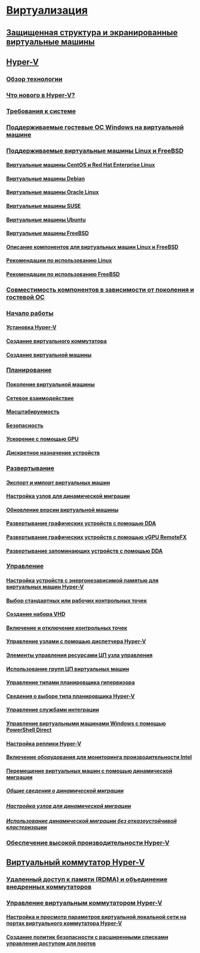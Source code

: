 # [Виртуализация](virtualization.md)

## [Защищенная структура и экранированные виртуальные машины](../security/guarded-fabric-shielded-vm/guarded-fabric-and-shielded-vms-top-node.md)

## [Hyper-V](hyper-v/Hyper-V-on-Windows-Server.md)
### [Обзор технологии](hyper-v/Hyper-V-Technology-Overview.md)
### [Что нового в Hyper-V?](hyper-v/What-s-new-in-Hyper-V-on-Windows.md)
### [Требования к системе](hyper-v/System-requirements-for-Hyper-V-on-Windows.md)
### [Поддерживаемые гостевые ОС Windows на виртуальной машине](hyper-v/Supported-Windows-guest-operating-systems-for-Hyper-V-on-Windows.md)
### [Поддерживаемые виртуальные машины Linux и FreeBSD](hyper-v/Supported-Linux-and-FreeBSD-virtual-machines-for-Hyper-V-on-Windows.md)
#### [Виртуальные машины CentOS и Red Hat Enterprise Linux](hyper-v/Supported-CentOS-and-Red-Hat-Enterprise-Linux-virtual-machines-on-Hyper-V.md)
#### [Виртуальные машины Debian](hyper-v/Supported-Debian-virtual-machines-on-Hyper-V.md)
#### [Виртуальные машины Oracle Linux](hyper-v/Supported-Oracle-Linux-virtual-machines-on-Hyper-V.md)
#### [Виртуальные машины SUSE](hyper-v/Supported-SUSE-virtual-machines-on-Hyper-V.md)
#### [Виртуальные машины Ubuntu](hyper-v/Supported-Ubuntu-virtual-machines-on-Hyper-V.md)
#### [Виртуальные машины FreeBSD](hyper-v/Supported-FreeBSD-virtual-machines-on-Hyper-V.md)
#### [Описание компонентов для виртуальных машин Linux и FreeBSD](hyper-v/Feature-Descriptions-for-Linux-and-FreeBSD-virtual-machines-on-Hyper-V.md)
#### [Рекомендации по использованию Linux](hyper-v/Best-Practices-for-running-Linux-on-Hyper-V.md)
#### [Рекомендации по использованию FreeBSD](hyper-v/Best-practices-for-running-FreeBSD-on-Hyper-V.md)
### [Совместимость компонентов в зависимости от поколения и гостевой ОС](hyper-v/Hyper-V-feature-compatibility-by-generation-and-guest.md)
### [Начало работы](hyper-v/get-started/Get-started-with-Hyper-V-on-Windows.md)
#### [Установка Hyper-V](hyper-v/get-started/Install-the-Hyper-V-role-on-Windows-Server.md)
#### [Создание виртуального коммутатора](hyper-v/get-started/create-a-virtual-switch-for-Hyper-V-virtual-machines.md)
#### [Создание виртуальной машины](hyper-v/get-started/create-a-virtual-machine-in-Hyper-V.md)
### [Планирование](hyper-v/plan/Plan-Hyper-V-on-Windows-Server.md)
#### [Поколение виртуальной машины](hyper-v/plan/Should-I-create-a-generation-1-or-2-virtual-machine-in-Hyper-V.md)
#### [Сетевое взаимодействие](hyper-v/plan/plan-hyper-v-networking-in-windows-server.md)
#### [Масштабируемость](hyper-v/plan/plan-hyper-v-scalability-in-windows-server.md)
#### [Безопасность](hyper-v/plan/plan-hyper-v-security-in-windows-server.md)
#### [Ускорение с помощью GPU](hyper-v/plan/plan-for-gpu-acceleration-in-windows-server.md)
#### [Дискретное назначение устройств](hyper-v/plan/plan-for-deploying-devices-using-discrete-device-assignment.md)
### [Развертывание](hyper-v/deploy/Deploy-Hyper-V-on-Windows-Server.md)
#### [Экспорт и импорт виртуальных машин](hyper-v/deploy/Export-and-import-virtual-machines.md)
#### [Настройка узлов для динамической миграции](hyper-v/deploy/Set-up-hosts-for-live-migration-without-Failover-Clustering.md)
#### [Обновление версии виртуальной машины](hyper-v/deploy/Upgrade-virtual-machine-version-in-Hyper-V-on-Windows-or-Windows-Server.md)
#### [Развертывание графических устройств с помощью DDA](hyper-v/deploy/deploying-graphics-devices-using-dda.md)
#### [Развертывание графических устройств с помощью vGPU RemoteFX](hyper-v/deploy/deploy-graphics-devices-using-remotefx-vgpu.md)
#### [Развертывание запоминающих устройств с помощью DDA](hyper-v/deploy/deploying-storage-devices-using-dda.md)

### [Управление](hyper-v/manage/Manage-Hyper-V-on-Windows-Server.md)
#### [Настройка устройств с энергонезависимой памятью для виртуальных машин Hyper-V](hyper-v/manage/persistent-memory-cmdlets.md)
#### [Выбор стандартных или рабочих контрольных точек](hyper-v/manage/Choose-between-standard-or-production-checkpoints-in-Hyper-V.md)
#### [Создание набора VHD](hyper-v/manage/Create-VHDSet-file.md)
#### [Включение и отключение контрольных точек](hyper-v/manage/Enable-or-disable-checkpoints-in-Hyper-V.md)
#### [Управление узлами с помощью диспетчера Hyper-V](hyper-v/manage/Remotely-manage-Hyper-V-hosts.md)
#### [Элементы управления ресурсами ЦП узла управления](hyper-v/manage/manage-hyper-v-minroot-2016.md)
#### [Использование групп ЦП виртуальных машин](hyper-v/manage/manage-hyper-v-cpugroups.md)
#### [Управление типами планировщика гипервизора](hyper-v/manage/manage-hyper-v-scheduler-types.md)
#### [Сведения о выборе типа планировщика Hyper-V](hyper-v/manage/about-hyper-v-scheduler-type-selection.md)
#### [Управление службами интеграции](hyper-v/manage/Manage-Hyper-V-integration-services.md)
#### [Управление виртуальными машинами Windows с помощью PowerShell Direct](hyper-v/manage/Manage-Windows-virtual-machines-with-powershell-direct.md)
#### [Настройка реплики Hyper-V](hyper-v/manage/Set-up-Hyper-V-Replica.md)
#### [Включение оборудования для мониторинга производительности Intel](hyper-v/manage/Performance-Monitoring-Hardware.md)
#### [Перемещение виртуальных машин с помощью динамической миграции](hyper-v/manage/Live-migration-overview.md)
##### [Общие сведения о динамической миграции](hyper-v/manage/Live-migration-overview.md)

##### [Настройка узлов для динамической миграции](hyper-v/deploy/Set-up-hosts-for-live-migration-without-Failover-Clustering.md) 
##### [Использование динамической миграции без отказоустойчивой кластеризации](hyper-v/manage/Use-live-migration-without-Failover-Clustering-to-move-a-virtual-machine.md)


### [Обеспечение высокой производительности Hyper-V](../administration/performance-tuning/role/hyper-v-server/index.md)
## [Виртуальный коммутатор Hyper-V](hyper-v-virtual-switch/Hyper-V-Virtual-Switch.md)
### [Удаленный доступ к памяти (RDMA) и объединение внедренных коммутаторов](hyper-v-virtual-switch/rdMA-and-Switch-Embedded-Teaming.md)
### [Управление виртуальным коммутатором Hyper-V](hyper-v-virtual-switch/Manage-Hyper-V-Virtual-Switch.md)
#### [Настройка и просмотр параметров виртуальной локальной сети на портах виртуального коммутатора Hyper-V](hyper-v-virtual-switch/Configure-and-View-VLAN-Settings-on-Hyper-V-Virtual-Switch-Ports.md)
#### [Создание политик безопасности с расширенными списками управления доступом для портов](hyper-v-virtual-switch/create-Security-Policies-with-extended-Port-Access-Control-lists.md)
